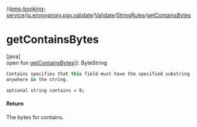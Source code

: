 //[pms-booking-service](../../../../index.md)/[io.envoyproxy.pgv.validate](../../index.md)/[Validate](../index.md)/[StringRules](index.md)/[getContainsBytes](get-contains-bytes.md)

# getContainsBytes

[java]\
open fun [getContainsBytes](get-contains-bytes.md)(): ByteString

```kotlin
Contains specifies that this field must have the specified substring
anywhere in the string.

```
`optional string contains = 9;`

#### Return

The bytes for contains.